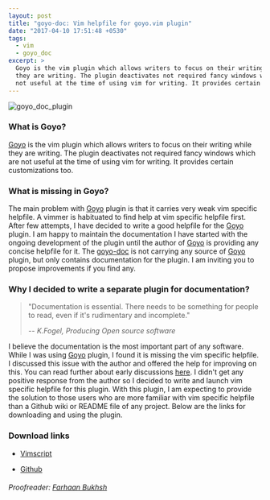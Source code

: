 ```yaml
---
layout: post
title: "goyo-doc: Vim helpfile for goyo.vim plugin"
date: "2017-04-10 17:51:48 +0530"
tags:
  - vim
  - goyo_doc
excerpt: >
  Goyo is the vim plugin which allows writers to focus on their writing while
  they are writing. The plugin deactivates not required fancy windows which are
  not useful at the time of using vim for writing. It provides certain
---
```


![goyo_doc_plugin]({{site.url}}/assets/images/goyo_doc_plugin.png)


### What is Goyo?

[Goyo][goyo] is the vim plugin which allows writers to focus on their writing
while they are writing. The plugin deactivates not required fancy windows which
are not useful at the time of using vim for writing. It provides certain
customizations too.


### What is missing in Goyo?

The main problem with [Goyo][goyo] plugin is that it carries very weak vim
specific helpfile. A vimmer is habituated to find help at vim specific helpfile
first.  After few attempts, I have decided to write a good helpfile for the
[Goyo][goyo] plugin.  I am happy to maintain the documentation I have started
with the ongoing development of the plugin until the author of [Goyo][goyo] is
providing any concise helpfile for it.  The [goyo-doc][goyo-doc] is not carrying
any source of [Goyo][goyo] plugin, but only contains documentation for the
plugin.  I am inviting you to propose improvements if you find any.


### Why I decided to write a separate plugin for documentation?

> "Documentation is essential. There needs to be something for people to read,
> even if it's rudimentary and incomplete."
>
> -- <cite>K.Fogel, Producing Open source software</cite>

I believe the documentation is the most important part of any software. While I
was using [Goyo][goyo] plugin, I found it is missing the vim specific helpfile.
I discussed this issue with the author and offered the help for improving on
this.  You can read further about early discussions
[here](https://github.com/junegunn/goyo.vim/issues/144). I didn't get any
positive response from the author so I decided to write and launch vim specific
helpfile for this plugin. With this plugin, I am expecting to provide the
solution to those users who are more familiar with vim specific helpfile than a
Github wiki or README file of any project.  Below are the links for downloading
and using the plugin.


### Download links

* [Vimscript](http://www.vim.org/scripts/script.php?script_id=5546)

* [Github][goyo-doc]


###### Proofreader: [Farhaan Bukhsh](https://farhaanbukhsh.wordpress.com/)

[goyo]: https://github.com/junegunn/goyo.vim
[goyo-doc]: https://github.com/ultimatecoder/goyo-doc
